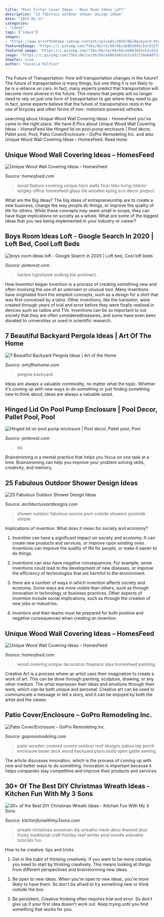 ```yaml
---
title: "Pool Filter Cover Ideas ~ Boys Room Ideas Loft"
description: "25 fabulous outdoor shower design ideas"
date: "2023-01-13"
categories:
- "ideas"
tags: ["ideas"]
images:
- "https://www.artofthehome.com/wp-content/uploads/2019/06/Backyard-Pergola-Ideas-F01-00.jpg"
featuredImage: "https://i.pinimg.com/736x/66/ce/b8/66ceb863d43cb3c631f28a8407241173.jpg"
featured_image: "https://i.pinimg.com/736x/66/ce/b8/66ceb863d43cb3c631f28a8407241173.jpg"
image: "https://i.pinimg.com/736x/66/ce/b8/66ceb863d43cb3c631f28a8407241173.jpg"
ShowToc: true
author: "Cecelia Rolfson"
---
```



The Future of Transportation: How will transportation changes in the future?
The future of transportation is many things, but one thing it is not likely to be is a reliance on cars. In fact, many experts predict that transportation will become more diverse in the future. This means that people will no longer need to rely on just one form of transportation to get where they need to go. In fact, some experts believe that the future of transportation rests in the use of bicycles and other forms of non- motorists-powered vehicles.

	

		
searching about Unique Wood Wall Covering Ideas – HomesFeed you've came to the right place. We have 8 Pics about Unique Wood Wall Covering Ideas – HomesFeed like Hinged lid on pool pump enclosure | Pool decor, Pallet pool, Pool, Patio Cover/Enclosure – GoPro Remodeling Inc. and also Unique Wood Wall Covering Ideas – HomesFeed. Read more:
		
    
## Unique Wood Wall Covering Ideas – HomesFeed

<img loading=lazy src="https://homesfeed.com/wp-content/uploads/2016/02/Barn-Wood-Wall-Covering-In-Living-Room-With-Unique-Chandelier-Brown-And-Red-Sofa-Glass-Table.jpg" onerror="this.onerror=null;this.src='https://tse3.mm.bing.net/th?id=OIP.uXYvbWGydnIPpoz3s7-ZCwHaFj&amp;pid=15.1';" alt="Unique Wood Wall Covering Ideas – HomesFeed">

_Source: homesfeed.com_

>wood feature covering unique barn walls floor tiles living interior langley office homesfeed glass tile wooden kpmg eco decor project. 

	

What are the Big Ideas?
The big ideas of entrepreneurship are to create a new business, change the way people do things, or improve the quality of life for others. While these concepts may seem small in scope, they can have huge implications on society as a whole. What are some of the biggest ideas that you see being implemented in your industry or career?

    
## Boys Room Ideas Loft - Google Search In 2020 | Loft Bed, Cool Loft Beds

<img loading=lazy src="https://i.pinimg.com/736x/20/a4/36/20a43688c5650389dd1c9445e1adb5c1.jpg" onerror="this.onerror=null;this.src='https://tse1.mm.bing.net/th?id=OIP.mxE3Kaydl2m0ce7OiM3BmgHaJ4&amp;pid=15.1';" alt="boys room ideas loft - Google Search in 2020 | Loft bed, Cool loft beds">

_Source: pinterest.com_

>harlem hgtvhome sndimg kid archinect. 

	

How Invention began
Invention is a process of creating something new and often involving the use of an unknown or unusual tool. Many inventions have originated from the simplest concepts, such as a design for a shirt that was first conceived by a tailor. Other inventions, like the transistor, were created through years of trial and error before they were finally realized in devices such as radios and TVs. Inventions can be so important to our society that they are often consideredtreasures, and some have even been donated to universities or used in scientific research.

    
## 7 Beautiful Backyard Pergola Ideas | Art Of The Home

<img loading=lazy src="https://www.artofthehome.com/wp-content/uploads/2019/06/Backyard-Pergola-Ideas-F01-00.jpg" onerror="this.onerror=null;this.src='https://tse2.mm.bing.net/th?id=OIP.ntqYyEb5uSQC83CSnalUmQHaFI&amp;pid=15.1';" alt="7 Beautiful Backyard Pergola Ideas | Art of the Home">

_Source: artofthehome.com_

>pergola backyard. 

	

Ideas are always a valuable commodity, no matter what the topic. Whether it's coming up with new ways to do something or just finding something new to think about, ideas are always a valuable asset.

    
## Hinged Lid On Pool Pump Enclosure | Pool Decor, Pallet Pool, Pool

<img loading=lazy src="https://i.pinimg.com/736x/66/ce/b8/66ceb863d43cb3c631f28a8407241173.jpg" onerror="this.onerror=null;this.src='https://tse4.mm.bing.net/th?id=OIP.O9WQorljGkBvp0XiVdbg-QHaLH&amp;pid=15.1';" alt="Hinged lid on pool pump enclosure | Pool decor, Pallet pool, Pool">

_Source: pinterest.com_

>lid. 

	

Brainstroming is a mental practice that helps you focus on one task at a time. Brainstroming can help you improve your problem solving skills, creativity, and memory.

    
## 25 Fabulous Outdoor Shower Design Ideas

<img loading=lazy src="http://www.architectureartdesigns.com/wp-content/uploads/2013/08/10-630x947.jpg" onerror="this.onerror=null;this.src='https://tse2.mm.bing.net/th?id=OIP.0DTASdWGYHI57ERwmBiYLgHaLI&amp;pid=15.1';" alt="25 Fabulous Outdoor Shower Design Ideas">

_Source: architectureartdesigns.com_

>shower outdoor fabulous source pool outside showers poolside simple. 

	

Implications of invention: What does it mean for society and economy?
1. Invention can have a significant impact on society and economy. It can create new products and services, or improve upon existing ones. Inventions can improve the quality of life for people, or make it easier to do things.
2. inventions can also have negative consequences. For example, some inventions could lead to the development of new diseases, or improve the efficiency of technologies that are harmful to the environment.

3. there are a number of ways in which invention affects society and economy. Some ways are more visible than others, such as through innovation in technology or business practices. Other aspects of Invention include social implications, such as through the creation of new jobs or industries.

4. Inventors and their teams must be prepared for both positive and negative consequences when creating an invention.

    
## Unique Wood Wall Covering Ideas – HomesFeed

<img loading=lazy src="https://homesfeed.com/wp-content/uploads/2016/02/Decoration-Idea-Of-Wood-Wall-Covering-Near-Fireplace-With-Lamps-And-Cabinet.jpg" onerror="this.onerror=null;this.src='https://tse4.mm.bing.net/th?id=OIP.9CYqwvirOIbfjNxtGWuzaAHaGy&amp;pid=15.1';" alt="Unique Wood Wall Covering Ideas – HomesFeed">

_Source: homesfeed.com_

>wood covering unique decoration fireplace idea homesfeed painting. 

	

Creative Art is a process where an artist uses their imagination to create a work of art. This can be done through painting, sculpture, drawing, or any other medium. The artist expresses their ideas and emotions through their work, which can be both unique and personal. Creative art can be used to communicate a message or tell a story, and it can be enjoyed by both the artist and the viewer.

    
## Patio Cover/Enclosure – GoPro Remodeling Inc.

<img loading=lazy src="http://www.goproremodeling.com/wp-content/uploads/2018/01/3-1.jpg" onerror="this.onerror=null;this.src='https://tse3.mm.bing.net/th?id=OIP.u-acjx4M0zgv5feXguOFrgHaFj&amp;pid=15.1';" alt="Patio Cover/Enclosure – GoPro Remodeling Inc.">

_Source: goproremodeling.com_

>patio wooden covered covers outdoor roof designs patios hip porch enclosure beam deck wood backyard plans build open gable awning. 

	

The article discusses innovation, which is the process of coming up with new and better ways to do something. Innovation is important because it helps companies stay competitive and improve their products and services.

    
## 30+ Of The Best DIY Christmas Wreath Ideas - Kitchen Fun With My 3 Sons

<img loading=lazy src="https://kitchenfunwithmy3sons.com/wp-content/uploads/2016/09/the-best-christmas-wreath-ideas-for-the-holidays-26.jpg" onerror="this.onerror=null;this.src='https://tse4.mm.bing.net/th?id=OIP.vyW5gd2wFPVwu2m2b2CyHwHaHa&amp;pid=15.1';" alt="30+ of the Best DIY Christmas Wreath Ideas - Kitchen Fun With My 3 Sons">

_Source: kitchenfunwithmy3sons.com_

>wreath christmas snowman diy wreaths mesh deco themed door frosty traditional craft holiday reef winter pool noodle adorable tutorials fun. 

	

How to be creative: tips and tricks
1. Get in the habit of thinking creatively. If you want to be more creative, you need to start by thinking creatively. This means looking at things from different perspectives and brainstorming new ideas.
2. Be open to new ideas. When you're open to new ideas, you're more likely to have them. So don't be afraid to try something new or think outside the box.

3. Be persistent. Creative thinking often requires trial and error. So don't give up if your first idea doesn't work out. Keep trying until you find something that works for you.

